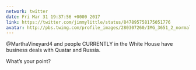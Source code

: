 ```yaml
---
network: twitter
date: Fri Mar 31 19:37:56 +0000 2017
link: https://twitter.com/jimmylittle/status/847895758175051776
avatar: http://pbs.twimg.com/profile_images/280307260/IMG_3651_2_normal.jpg
---
```


@MarthaVineyard4 and people CURRENTLY in the White House have business deals with Quatar and Russia. 

What’s your point?
